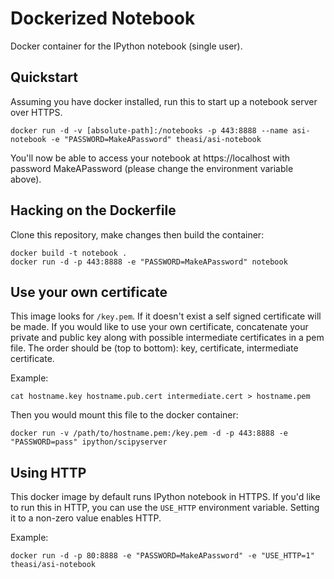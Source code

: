 Dockerized Notebook
===================

Docker container for the IPython notebook (single user).

## Quickstart

Assuming you have docker installed, run this to start up a notebook server over HTTPS.

```
docker run -d -v [absolute-path]:/notebooks -p 443:8888 --name asi-notebook -e "PASSWORD=MakeAPassword" theasi/asi-notebook
```

You'll now be able to access your notebook at https://localhost with password MakeAPassword (please change the environment variable above).

## Hacking on the Dockerfile

Clone this repository, make changes then build the container:

```
docker build -t notebook .
docker run -d -p 443:8888 -e "PASSWORD=MakeAPassword" notebook
```

## Use your own certificate
This image looks for `/key.pem`. If it doesn't exist a self signed certificate will be made. If you would like to use your own certificate, concatenate your private and public key along with possible intermediate certificates in a pem file. The order should be (top to bottom): key, certificate, intermediate certificate.

Example:
```
cat hostname.key hostname.pub.cert intermediate.cert > hostname.pem
```

Then you would mount this file to the docker container:
```
docker run -v /path/to/hostname.pem:/key.pem -d -p 443:8888 -e "PASSWORD=pass" ipython/scipyserver
```

## Using HTTP
This docker image by default runs IPython notebook in HTTPS.  If you'd like to run this in HTTP,
you can use the `USE_HTTP` environment variable.  Setting it to a non-zero value enables HTTP.

Example:
```
docker run -d -p 80:8888 -e "PASSWORD=MakeAPassword" -e "USE_HTTP=1" theasi/asi-notebook
```
